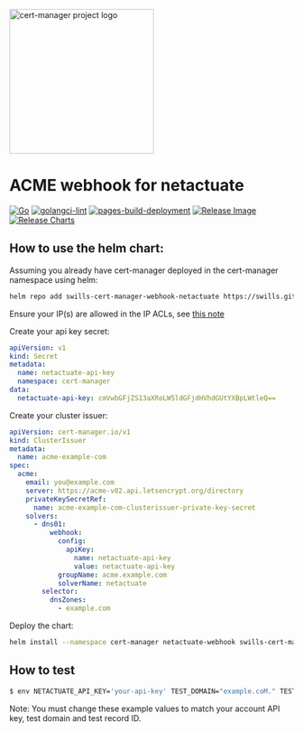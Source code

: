 <p>
  <img src="https://raw.githubusercontent.com/cert-manager/cert-manager/d53c0b9270f8cd90d908460d69502694e1838f5f/logo/logo-small.png" height="256" width="256" alt="cert-manager project logo" />
</p>

# ACME webhook for netactuate

[![Go](https://github.com/swills/cert-manager-webhook-netactuate/actions/workflows/build.yml/badge.svg)](https://github.com/swills/cert-manager-webhook-netactuate/actions/workflows/build.yml)
[![golangci-lint](https://github.com/swills/cert-manager-webhook-netactuate/actions/workflows/golangci-lint.yml/badge.svg)](https://github.com/swills/cert-manager-webhook-netactuate/actions/workflows/golangci-lint.yml)
[![pages-build-deployment](https://github.com/swills/cert-manager-webhook-netactuate/actions/workflows/pages/pages-build-deployment/badge.svg)](https://github.com/swills/cert-manager-webhook-netactuate/actions/workflows/pages/pages-build-deployment)
[![Release Image](https://github.com/swills/cert-manager-webhook-netactuate/actions/workflows/release-docker.yml/badge.svg)](https://github.com/swills/cert-manager-webhook-netactuate/actions/workflows/release-docker.yml)
[![Release Charts](https://github.com/swills/cert-manager-webhook-netactuate/actions/workflows/release-charts.yml/badge.svg)](https://github.com/swills/cert-manager-webhook-netactuate/actions/workflows/release-charts.yml)

## How to use the helm chart:

Assuming you already have cert-manager deployed in the cert-manager namespace using helm:

```bash
helm repo add swills-cert-manager-webhook-netactuate https://swills.github.io/cert-manager-webhook-netactuate/
```

Ensure your IP(s) are allowed in the IP ACLs, see [this note](https://status.netactuate.com/pages/maintenance/59cd452c6a99786b77cab2f7/67d1c5fe63ec070537f4b651)


Create your api key secret:
```yaml
apiVersion: v1
kind: Secret
metadata:
  name: netactuate-api-key
  namespace: cert-manager
data:
  netactuate-api-key: cmVwbGFjZS13aXRoLW5ldGFjdHVhdGUtYXBpLWtleQ==
```

Create your cluster issuer:
```yaml
apiVersion: cert-manager.io/v1
kind: ClusterIssuer
metadata:
  name: acme-example-com
spec:
  acme:
    email: you@example.com
    server: https://acme-v02.api.letsencrypt.org/directory
    privateKeySecretRef:
      name: acme-example-com-clusterissuer-private-key-secret
    solvers:
      - dns01:
          webhook:
            config:
              apiKey:
                name: netactuate-api-key
                value: netactuate-api-key
            groupName: acme.example.com
            solverName: netactuate
        selector:
          dnsZones:
            - example.com
```

Deploy the chart:
```bash
helm install --namespace cert-manager netactuate-webhook swills-cert-manager-webhook-netactuate/netactuate-webhook
```

## How to test
```bash
$ env NETACTUATE_API_KEY='your-api-key' TEST_DOMAIN="example.coM." TEST_RECORD_ID=123456 go test -v ./...
```

Note: You must change these example values to match your account API key, test domain and test record ID.
